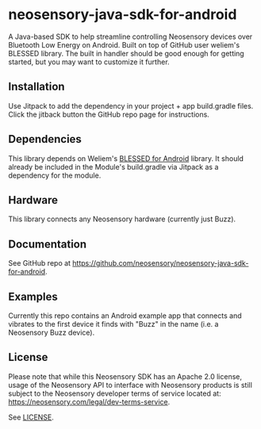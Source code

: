 # neosensory-java-sdk-for-android
A Java-based SDK to help streamline controlling Neosensory devices over Bluetooth Low Energy on Android. Built on top of GitHub user weliem's BLESSED library. The built in handler should be good enough for getting started, but you may want to customize it further.

## Installation

Use Jitpack to add the dependency in your project + app build.gradle files. Click the jitback button the GitHub repo page for instructions.

## Dependencies

This library depends on Weliem's [BLESSED for Android](https://github.com/weliem/blessed-android) library. It should already be included in the Module's build.gradle via Jitpack as a dependency for the module.

## Hardware

This library connects any Neosensory hardware (currently just Buzz).

## Documentation

See GitHub repo at https://github.com/neosensory/neosensory-java-sdk-for-android.

## Examples

Currently this repo contains an Android example app that connects and vibrates to the first device it finds with "Buzz" in the name (i.e. a Neosensory Buzz device).

## License

Please note that while this Neosensory SDK has an Apache 2.0 license, 
usage of the Neosensory API to interface with Neosensory products is 
still  subject to the Neosensory developer terms of service located at:
https://neosensory.com/legal/dev-terms-service.

See [LICENSE](https://github.com/neosensory/neosensory-java-sdk-for-android/blob/master/LICENSE).
